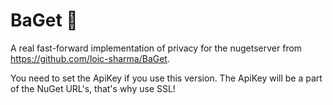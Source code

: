 # BaGet :baguette_bread:

A real fast-forward implementation of privacy for the nugetserver from https://github.com/loic-sharma/BaGet.

You need to set the ApiKey if you use this version. The ApiKey will be a part of the NuGet URL's, that's why use SSL!
